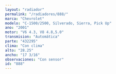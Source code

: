 ```yaml
---
layout: "radiador"
permalink: "/radiadores/888/"
marca: "Chevrolet"
modelo: "C-1500/2500, Silverado, Sierra, Pick Up"
ano: "2001"
motor: "V6 4.3, V8 4.8,5.0"
transmision: "Automática"
parte: "432295"
clima: "Con clima"
alto: "28.25"
ancho: "17 3/16"
observaciones: "Con sensor"
id: "888"
---
```


